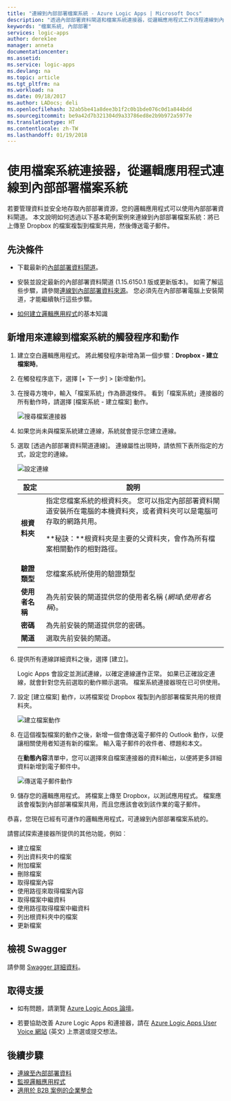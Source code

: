 ```yaml
---
title: "連線到內部部署檔案系統 - Azure Logic Apps | Microsoft Docs"
description: "透過內部部署資料閘道和檔案系統連接器，從邏輯應用程式工作流程連線到內部部署檔案系統"
keywords: "檔案系統, 內部部署"
services: logic-apps
author: derek1ee
manager: anneta
documentationcenter: 
ms.assetid: 
ms.service: logic-apps
ms.devlang: na
ms.topic: article
ms.tgt_pltfrm: na
ms.workload: na
ms.date: 09/18/2017
ms.author: LADocs; deli
ms.openlocfilehash: 32ab5be41a8dee3b1f2c0b1bde076c0d1a844bdd
ms.sourcegitcommit: be9a42d7b321304d9a33786ed8e2b9b972a5977e
ms.translationtype: HT
ms.contentlocale: zh-TW
ms.lasthandoff: 01/19/2018
---
```

# <a name="connect-to-on-premises-file-systems-from-logic-apps-with-the-file-system-connector"></a>使用檔案系統連接器，從邏輯應用程式連線到內部部署檔案系統

若要管理資料並安全地存取內部部署資源，您的邏輯應用程式可以使用內部部署資料閘道。 本文說明如何透過以下基本範例案例來連線到內部部署檔案系統：將已上傳至 Dropbox 的檔案複製到檔案共用，然後傳送電子郵件。

## <a name="prerequisites"></a>先決條件

* 下載最新的[內部部署資料閘道](https://www.microsoft.com/download/details.aspx?id=53127)。

* 安裝並設定最新的內部部署資料閘道 (1.15.6150.1 版或更新版本)。 如需了解這些步驟，請參閱[連線到內部部署資料來源](http://aka.ms/logicapps-gateway)。 您必須先在內部部署電腦上安裝閘道，才能繼續執行這些步驟。

* [如何建立邏輯應用程式](../logic-apps/quickstart-create-first-logic-app-workflow.md)的基本知識

## <a name="add-trigger-and-actions-for-connecting-to-your-file-system"></a>新增用來連線到檔案系統的觸發程序和動作

1. 建立空白邏輯應用程式。 將此觸發程序新增為第一個步驟：**Dropbox - 建立檔案時**。 

2. 在觸發程序底下，選擇 [+ 下一步] > [新增動作]。 

3. 在搜尋方塊中，輸入「檔案系統」作為篩選條件。 看到「檔案系統」連接器的所有動作時，請選擇 [檔案系統 - 建立檔案] 動作。 

   ![搜尋檔案連接器](media/logic-apps-using-file-connector/search-file-connector.png)

4. 如果您尚未與檔案系統建立連線，系統就會提示您建立連線。 

5. 選取 [透過內部部署資料閘道連線]。 連線屬性出現時，請依照下表所指定的方式，設定您的連線。

   ![設定連線](media/logic-apps-using-file-connector/create-file.png)

   | 設定 | 說明 |
   | ------- | ----------- |
   | **根資料夾** | 指定您檔案系統的根資料夾。 您可以指定內部部署資料閘道安裝所在電腦的本機資料夾，或者資料夾可以是電腦可存取的網路共用。 <p>**秘訣：**根資料夾是主要的父資料夾，會作為所有檔案相關動作的相對路徑。 | 
   | **驗證類型** | 您檔案系統所使用的驗證類型 | 
   | **使用者名稱** | 為先前安裝的閘道提供您的使用者名稱 {*網域*\\*使用者名稱*}。 | 
   | **密碼** | 為先前安裝的閘道提供您的密碼。 | 
   | **閘道** | 選取先前安裝的閘道。 | 
   ||| 

6. 提供所有連線詳細資料之後，選擇 [建立]。 

   Logic Apps 會設定並測試連線，以確定連線運作正常。 
   如果已正確設定連線，就會針對您先前選取的動作顯示選項。 
   檔案系統連接器現在已可供使用。

7. 設定 [建立檔案] 動作，以將檔案從 Dropbox 複製到內部部署檔案共用的根資料夾。

   ![建立檔案動作](media/logic-apps-using-file-connector/create-file-filled.png)

8. 在這個複製檔案的動作之後，新增一個會傳送電子郵件的 Outlook 動作，以便讓相關使用者知道有新的檔案。 輸入電子郵件的收件者、標題和本文。 

   在**動態內容**清單中，您可以選擇來自檔案連接器的資料輸出，以便將更多詳細資料新增到電子郵件中。

   ![傳送電子郵件動作](media/logic-apps-using-file-connector/send-email.png)

9. 儲存您的邏輯應用程式。 將檔案上傳至 Dropbox，以測試應用程式。 檔案應該會複製到內部部署檔案共用，而且您應該會收到該作業的電子郵件。

恭喜，您現在已經有可運作的邏輯應用程式，可連線到內部部署檔案系統的。 

請嘗試探索連接器所提供的其他功能，例如︰

- 建立檔案
- 列出資料夾中的檔案
- 附加檔案
- 刪除檔案
- 取得檔案內容
- 使用路徑來取得檔案內容
- 取得檔案中繼資料
- 使用路徑取得檔案中繼資料
- 列出根資料夾中的檔案
- 更新檔案

## <a name="view-the-swagger"></a>檢視 Swagger

請參閱 [Swagger 詳細資料](/connectors/fileconnector/)。 

## <a name="get-support"></a>取得支援

* 如有問題，請瀏覽 [Azure Logic Apps 論壇](https://social.msdn.microsoft.com/Forums/en-US/home?forum=azurelogicapps)。

* 若要協助改善 Azure Logic Apps 和連接器，請在 [Azure Logic Apps User Voice 網站](http://aka.ms/logicapps-wish) \(英文\) 上票選或提交想法。

## <a name="next-steps"></a>後續步驟

* [連線至內部部署資料](../logic-apps/logic-apps-gateway-connection.md) 
* [監視邏輯應用程式](../logic-apps/logic-apps-monitor-your-logic-apps.md)
* [適用於 B2B 案例的企業整合](../logic-apps/logic-apps-enterprise-integration-overview.md)
